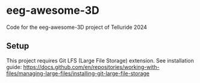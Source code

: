 # eeg-awesome-3D
Code for the eeg-awesome-3D project of Telluride 2024


## Setup
This project requires Git LFS (Large File Storage) extension. See installation guide: https://docs.github.com/en/repositories/working-with-files/managing-large-files/installing-git-large-file-storage
